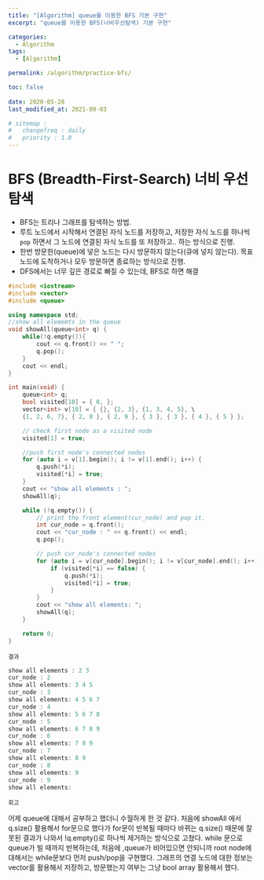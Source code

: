 ```yaml
---
title: "[Algorithm] queue를 이용한 BFS 기본 구현"
excerpt: "queue를 이용한 BFS(너비우선탐색) 기본 구현"

categories:
  - Algorithm
tags:
  - [Algorithm]

permalink: /algorithm/practice-bfs/

toc: false
 
date: 2020-05-28
last_modified_at: 2021-09-03

# sitemap :
#   changefreq : daily
#   priority : 1.0
---
```


# BFS (Breadth-First-Search) 너비 우선 탐색

- BFS는 트리나 그래프를 탐색하는 방법.
- 루트 노드에서 시작해서 연결된 자식 노드를 저장하고, 저장한 자식 노드를 하나씩 `pop` 하면서 그 노드에 연결된 자식 노드를 또 저장하고.. 하는 방식으로 진행.
- 한번 방문한(queue)에 넣은 노드는 다시 방문하지 않는다(큐에 넣지 않는다). 목표 노드에 도착하거나 모두 방문하면 종료하는 방식으로 진행.
- DFS에서는 너무 깊은 경로로 빠질 수 있는데, BFS로 하면 해결

```cpp
#include <iostream>
#include <vector>
#include <queue>

using namespace std;
//show all elememts in the queue
void showAll(queue<int> q) {
    while(!q.empty()){
        cout << q.front() << " ";
        q.pop();
    }
    cout << endl;
}

int main(void) {
    queue<int> q;
    bool visited[10] = { 0, };
    vector<int> v[10] = { {}, {2, 3}, {1, 3, 4, 5}, \
    {1, 2, 6, 7}, { 2, 8 }, { 2, 9 }, { 3 }, { 3 }, { 4 }, { 5 } };

    // check first node as a visited node
    visited[1] = true;

    //push first node's connected nodes
    for (auto i = v[1].begin(); i != v[1].end(); i++) {
        q.push(*i);
        visited[*i] = true;
    }
    cout << "show all elements : ";
    showAll(q);

    while (!q.empty()) {
        // print the front element(cur_node) and pop it.
        int cur_node = q.front();
        cout << "cur_node : " << q.front() << endl;
        q.pop();

        // push cur_node's connected nodes
        for (auto i = v[cur_node].begin(); i != v[cur_node].end(); i++) {
            if (visited[*i] == false) {
                q.push(*i);
                visited[*i] = true;
            }
        }
        cout << "show all elements: ";
        showAll(q);
    }

    return 0;
}
```
`결과`

```cpp
show all elements : 2 3
cur_node : 2
show all elements: 3 4 5
cur_node : 3
show all elements: 4 5 6 7
cur_node : 4
show all elements: 5 6 7 8
cur_node : 5
show all elements: 6 7 8 9
cur_node : 6
show all elements: 7 8 9
cur_node : 7
show all elements: 8 9
cur_node : 8
show all elements: 9
cur_node : 9
show all elements:
```

`회고`

어제 queue에 대해서 공부하고 했더니 수월하게 한 것 같다.
처음에 showAll 에서 q.size() 활용해서 for문으로 했다가 for문이 반복될 때마다 바뀌는 q.size() 때문에 잘못된 결과가 나와서 !q.empty()로 하나씩 제거하는 방식으로 고쳤다.
while 문으로 queue가 빌 때까지 반복하는데, 처음에 ,queue가 비어있으면 안되니까 root node에 대해서는 while문보다 먼저 push/pop을 구현했다. 그래프의 연결 노드에 대한 정보는 vector를 활용해서 저장하고, 방문했는지 여부는 그냥 bool array 활용해서 했다.